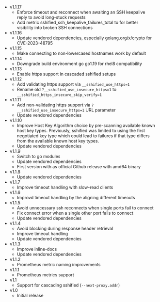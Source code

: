 * v1.1.17
  - Enforce timeout and reconnect when awaiting an SSH keepalive reply to avoid long-stuck requests
  - Add metric sshified_ssh_keepalive_failures_total to for better visibility into broken SSH connections
* v1.1.16
  - Update vendored dependencies, especially golang.org/x/crypto for CVE-2023-48795
* v1.1.15
  - Make connecting to non-lowercased hostnames work by default
* v1.1.14
  - Downgrade build environment go go1.19 for rhel8 compatibility
* v1.1.13
  - Enable https support in cascaded sshified setups
* v1.1.12
  - Add validating https support via `__sshified_use_https=1`
  - Rename old `?__sshified_use_insecure_https=1` to `__sshified_https_insecure_skip_verify=1`
* v1.1.11
  - Add non-validating https support via `?__sshified_use_insecure_https=1` URL parameter
  - Update vendored dependencies
* v1.1.10
  - Improve Host Key Algorithm choice by pre-scanning available known host key types. Previously, sshified was limited to using the first negotiated key type which could lead to failures if that type differs from the available known host key types.
  - Update vendored dependencies
* v1.1.9
  - Switch to go modules
  - Update vendored dependencies
  - First version with as official Github release with amd64 binary
* v1.1.8
  - Update vendored dependencies
* v1.1.7
  - Improve timeout handling with slow-read clients
* v1.1.6
  - Improvd timeout handling by the aligning different timeouts
* v1.1.5
  - Avoid unnecessary ssh reconnects when single ports fail to connect
  - Fix connect error when a single other port fails to connect
  - Update vendored dependencies
* v1.1.4
  - Avoid blocking during response header retrieval
  - Improve timeout handling
  - Update vendored dependencies
* v1.1.3
  - Improve inline-docs
  - Update vendored dependencies
* v1.1.2
  - Prometheus metric naming improvements
* v1.1.1
  - Prometheus metrics support
* v1.1
  - Support for cascading sshified (`--next-proxy.addr`)
* v1.0
  - Initial release
